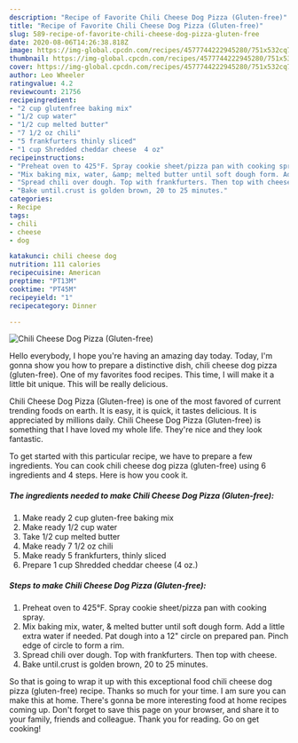 ```yaml
---
description: "Recipe of Favorite Chili Cheese Dog Pizza (Gluten-free)"
title: "Recipe of Favorite Chili Cheese Dog Pizza (Gluten-free)"
slug: 589-recipe-of-favorite-chili-cheese-dog-pizza-gluten-free
date: 2020-08-06T14:26:38.818Z
image: https://img-global.cpcdn.com/recipes/4577744222945280/751x532cq70/chili-cheese-dog-pizza-gluten-free-recipe-main-photo.jpg
thumbnail: https://img-global.cpcdn.com/recipes/4577744222945280/751x532cq70/chili-cheese-dog-pizza-gluten-free-recipe-main-photo.jpg
cover: https://img-global.cpcdn.com/recipes/4577744222945280/751x532cq70/chili-cheese-dog-pizza-gluten-free-recipe-main-photo.jpg
author: Leo Wheeler
ratingvalue: 4.2
reviewcount: 21756
recipeingredient:
- "2 cup glutenfree baking mix"
- "1/2 cup water"
- "1/2 cup melted butter"
- "7 1/2 oz chili"
- "5 frankfurters thinly sliced"
- "1 cup Shredded cheddar cheese  4 oz"
recipeinstructions:
- "Preheat oven to 425°F. Spray cookie sheet/pizza pan with cooking spray."
- "Mix baking mix, water, &amp; melted butter until soft dough form. Add a little extra water if needed. Pat dough into a 12&#34; circle on prepared pan. Pinch edge of circle to form a rim."
- "Spread chili over dough. Top with frankfurters. Then top with cheese."
- "Bake until.crust is golden brown, 20 to 25 minutes."
categories:
- Recipe
tags:
- chili
- cheese
- dog

katakunci: chili cheese dog 
nutrition: 111 calories
recipecuisine: American
preptime: "PT13M"
cooktime: "PT45M"
recipeyield: "1"
recipecategory: Dinner

---
```



![Chili Cheese Dog Pizza (Gluten-free)](https://img-global.cpcdn.com/recipes/4577744222945280/751x532cq70/chili-cheese-dog-pizza-gluten-free-recipe-main-photo.jpg)

Hello everybody, I hope you're having an amazing day today. Today, I'm gonna show you how to prepare a distinctive dish, chili cheese dog pizza (gluten-free). One of my favorites food recipes. This time, I will make it a little bit unique. This will be really delicious.



Chili Cheese Dog Pizza (Gluten-free) is one of the most favored of current trending foods on earth. It is easy, it is quick, it tastes delicious. It is appreciated by millions daily. Chili Cheese Dog Pizza (Gluten-free) is something that I have loved my whole life. They're nice and they look fantastic.


To get started with this particular recipe, we have to prepare a few ingredients. You can cook chili cheese dog pizza (gluten-free) using 6 ingredients and 4 steps. Here is how you cook it.

<!--inarticleads1-->

##### The ingredients needed to make Chili Cheese Dog Pizza (Gluten-free):

1. Make ready 2 cup gluten-free baking mix
1. Make ready 1/2 cup water
1. Take 1/2 cup melted butter
1. Make ready 7 1/2 oz chili
1. Make ready 5 frankfurters, thinly sliced
1. Prepare 1 cup Shredded cheddar cheese  (4 oz.)




<!--inarticleads2-->

##### Steps to make Chili Cheese Dog Pizza (Gluten-free):

1. Preheat oven to 425°F. Spray cookie sheet/pizza pan with cooking spray.
1. Mix baking mix, water, &amp; melted butter until soft dough form. Add a little extra water if needed. Pat dough into a 12&#34; circle on prepared pan. Pinch edge of circle to form a rim.
1. Spread chili over dough. Top with frankfurters. Then top with cheese.
1. Bake until.crust is golden brown, 20 to 25 minutes.




So that is going to wrap it up with this exceptional food chili cheese dog pizza (gluten-free) recipe. Thanks so much for your time. I am sure you can make this at home. There's gonna be more interesting food at home recipes coming up. Don't forget to save this page on your browser, and share it to your family, friends and colleague. Thank you for reading. Go on get cooking!
